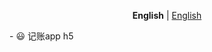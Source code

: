 <p align='center'>
<b>English</b> | <a href="https://github.com/dva-ren/bill/README.md">English</a>
<!-- Contributors: Thanks for geting interested, however we DON'T accept new transitions to the README, thanks. -->
</p>
- 😃 记账app h5
